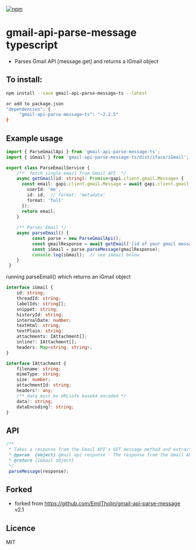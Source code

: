 [![npm][npm]][npm-url]

# gmail-api-parse-message typescript
- Parses Gmail API [message.get] and returns a IGmail object

## To install:
```bash
npm install --save gmail-api-parse-message-ts --latest

or add to package.json  
"dependencies": {
     "gmail-api-parse-message-ts": "~2.2.5"
}
```

## Example usage

```ts
import { ParseGmailApi } from 'gmail-api-parse-message-ts';
import { iGmail } from 'gmail-api-parse-message-ts/dist/iface/iGmail';

export class ParseEmailService {
    /**  fetch single email from Gmail API  */
    async getGmail(id: string): Promise<gapi.client.gmail.Message> {
      const email: gapi.client.gmail.Message = await gapi.client.gmail.users.messages.get({
        userId: 'me',
        id: id,  // format: 'metadata'
        format: 'full'
      });
      return email;
    }
 
    /** Parses Email */
    async parseEmail() {      
          const parse = new ParseGmailApi();
          const gmailResponse = await getEmail('[id of your gmail message]');
          const iGmail = parse.parseMessage(gmailResponse);
          console.log(iGmail);  // see iGmail below
    }
 }
```

running parseEmail() which returns an iGmail object

```ts
interface iGmail {
    id: string;
    threadId: string;
    labelIds: string[];
    snippet: string;
    historyId: string;
    internalDate: number;
    textHtml: string;
    textPlain: string;
    attachments: IAttachment[];
    inline?: IAttachment[];
    headers: Map<string, string>;
}

interface IAttachment {
    filename: string;
    mimeType: string;
    size: number;
    attachmentId: string;
    headers?: any;
    /** data must be URLsafe base64 encoded */
    data?: string;
    dataEncoding?: string;
}

```

## API


```ts
/**
 * Takes a response from the Gmail API's GET message method and extracts all the relevant data.
 * @param  {object} gmail api response - The response from the Gmail API parsed to a JavaScript object.
 * @return {iGmail object}  
 */
 parseMessage(response);
```

## Forked
- forked from https://github.com/EmilTholin/gmail-api-parse-message v2.1


## Licence
MIT

[npm]: https://img.shields.io/npm/v/gmail-api-parse-message-ts.svg
[npm-url]: https://npmjs.com/package/gmail-api-parse-message-ts
